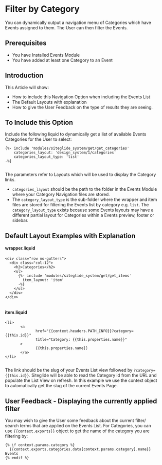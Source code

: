 # Filter by Category

You can dynamically output a navigation menu of Categories which have Events assigned to them. The User can then filter the Events.

## Prerequisites

* You have Installed Events Module
* You have added at least one Category to an Event

## Introduction

This Article will show:

* How to include this Navigation Option when including the Events List
* The Default Layouts with explanation
* How to give the User Feedback on the type of results they are seeing.

## To Include this Option

Include the following liquid to dynamically get a list of available Events Categories for the User to select:

```liquid
{%- include 'modules/siteglide_system/get/get_categories'
    categories_layout: 'design_system/1/categories'
    categories_layout_type: 'list' 
-%}


```

The parameters refer to Layouts which will be used to display the Category links.

* `categories_layout` should be the path to the folder in the Events Module where your Category Navigation files are stored.
* The `category_layout_type` is the sub-folder where the wrapper and item files are stored for filtering the Events list by category e.g. `list`. The `category_layout_type` exists because some Events layouts may have a different partial layout for Categories within a Events preview, footer or sidebar.

## Default Layout Examples with Explanation

#### wrapper.liquid

```liquid
<div class="row no-gutters">
  <div class="col-12">
    <h2>Categories</h2>
    <ul>
      {%- include 'modules/siteglide_system/get/get_items'
        item_layout: 'item' 
      -%}
    </ul>
  </div>
</div>


```

#### item.liquid

```liquid
<li>
       <a
              href="{{context.headers.PATH_INFO}}?category={{this.id}}" 
              title="Category: {{this.properties.name}}"
       >
              {{this.properties.name}}
       </a>
</li>


```

The link should be the slug of your Events List view followed by `?category={{this.id}}`. Siteglide will be able to read the Category id from the URL and populate the List View on refresh. In this example we use the context object to automatically get the slug of the current Events Page.

## User Feedback - Displaying the currently applied filter

You may wish to give the User some feedback about the current filter/ search terms that are applied on the Events List. For Categories, you can use `{{context.exports}}` object to get the name of the category you are filtering by:

```liquid
{% if context.params.category %}
  {{context.exports.categories.data[context.params.category].name}} Events
{% endif %}
```
